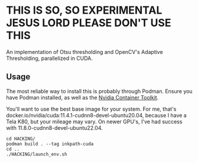# THIS IS SO, SO EXPERIMENTAL JESUS LORD PLEASE DON'T USE THIS

An implementation of Otsu thresholding and OpenCV's Adaptive Thresholding, parallelized in CUDA.

## Usage
The most reliable way to install this is probably through Podman. Ensure you have Podman installed, as well as the [Nvidia Container Toolkit](https://docs.nvidia.com/datacenter/cloud-native/container-toolkit/install-guide.html#installation-guide).

You'll want to use the best base image for your system. For me, that's docker.io/nvidia/cuda:11.4.1-cudnn8-devel-ubuntu20.04, because I have a Tela K80, but your mileage may vary. On newer GPU's, I've had success with 11.8.0-cudnn8-devel-ubuntu22.04.

```
cd HACKING/
podman build . --tag inkpath-cuda
cd ..
./HACKING/launch_env.sh
```
